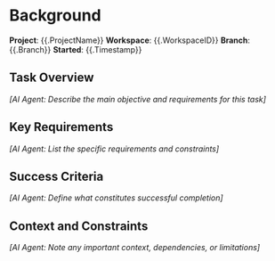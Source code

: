 # Background

**Project**: {{.ProjectName}}
**Workspace**: {{.WorkspaceID}}
**Branch**: {{.Branch}}
**Started**: {{.Timestamp}}

## Task Overview

_[AI Agent: Describe the main objective and requirements for this task]_

## Key Requirements

_[AI Agent: List the specific requirements and constraints]_

## Success Criteria

_[AI Agent: Define what constitutes successful completion]_

## Context and Constraints

_[AI Agent: Note any important context, dependencies, or limitations]_
